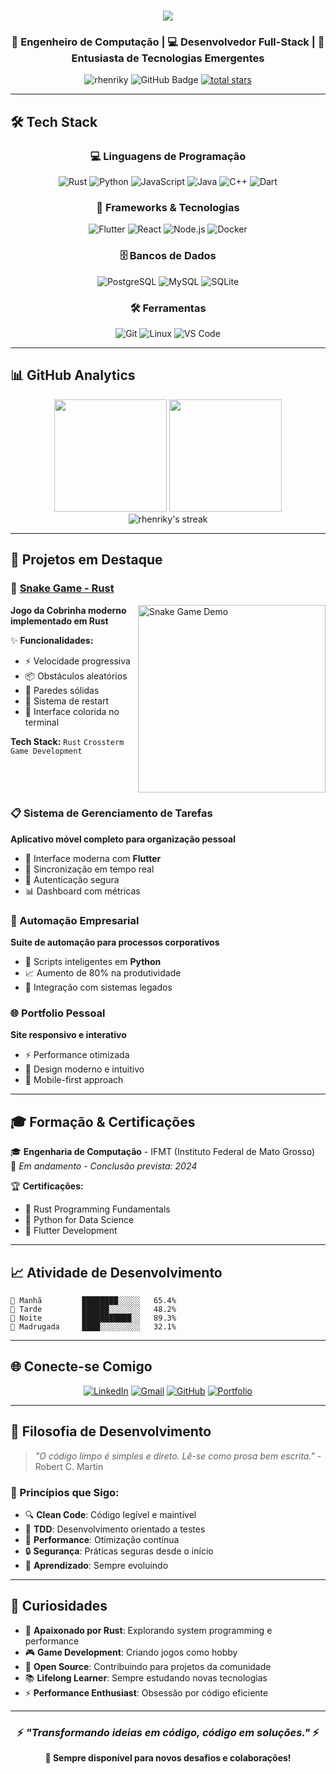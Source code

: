 <h1 align="center">
  <img src="https://readme-typing-svg.herokuapp.com/?lines=Olá!+👋+Sou+Rodrigo+Henriky;Engenheiro+de+Computação+🚀;Desenvolvedor+Full-Stack+💻;Entusiasta+em+Rust+🦀&font=Fira%20Code&center=true&width=440&height=45&color=58a6ff&vCenter=true&size=22">
</h1>

<h3 align="center">🎯 Engenheiro de Computação | 💻 Desenvolvedor Full-Stack | 🚀 Entusiasta de Tecnologias Emergentes</h3>

<p align="center">
  <img src="https://komarev.com/ghpvc/?username=rhenriky&label=Profile%20views&color=58a6ff&style=flat" alt="rhenriky" />
  <img src="https://img.shields.io/github/followers/rhenriky?label=Followers&style=social" alt="GitHub Badge">
  <a href="https://github.com/rhenriky?tab=repositories&sort=stargazers">
    <img alt="total stars" title="Total stars on GitHub" src="https://custom-icon-badges.herokuapp.com/badge/dynamic/json?logo=star&color=55960c&labelColor=488207&label=Stars&style=for-the-badge&query=%24.stars&url=https://api.github-star-counter.workers.dev/user/rhenriky"/>
  </a>
</p>

---

## 🛠️ Tech Stack

<div align="center">

### 💻 Linguagens de Programação
![Rust](https://img.shields.io/badge/Rust-000000?style=for-the-badge&logo=rust&logoColor=white)
![Python](https://img.shields.io/badge/Python-3776AB?style=for-the-badge&logo=python&logoColor=white)
![JavaScript](https://img.shields.io/badge/JavaScript-F7DF1E?style=for-the-badge&logo=javascript&logoColor=black)
![Java](https://img.shields.io/badge/Java-ED8B00?style=for-the-badge&logo=java&logoColor=white)
![C++](https://img.shields.io/badge/C%2B%2B-00599C?style=for-the-badge&logo=c%2B%2B&logoColor=white)
![Dart](https://img.shields.io/badge/Dart-0175C2?style=for-the-badge&logo=dart&logoColor=white)

### 🚀 Frameworks & Tecnologias
![Flutter](https://img.shields.io/badge/Flutter-02569B?style=for-the-badge&logo=flutter&logoColor=white)
![React](https://img.shields.io/badge/React-20232A?style=for-the-badge&logo=react&logoColor=61DAFB)
![Node.js](https://img.shields.io/badge/Node.js-43853D?style=for-the-badge&logo=node.js&logoColor=white)
![Docker](https://img.shields.io/badge/Docker-2496ED?style=for-the-badge&logo=docker&logoColor=white)

### 🗄️ Bancos de Dados
![PostgreSQL](https://img.shields.io/badge/PostgreSQL-316192?style=for-the-badge&logo=postgresql&logoColor=white)
![MySQL](https://img.shields.io/badge/MySQL-00000F?style=for-the-badge&logo=mysql&logoColor=white)
![SQLite](https://img.shields.io/badge/SQLite-07405E?style=for-the-badge&logo=sqlite&logoColor=white)

### 🛠️ Ferramentas
![Git](https://img.shields.io/badge/Git-F05032?style=for-the-badge&logo=git&logoColor=white)
![Linux](https://img.shields.io/badge/Linux-FCC624?style=for-the-badge&logo=linux&logoColor=black)
![VS Code](https://img.shields.io/badge/VS_Code-007ACC?style=for-the-badge&logo=visual-studio-code&logoColor=white)

</div>

---

## 📊 GitHub Analytics

<div align="center">
  <img height="180em" src="https://github-readme-stats.vercel.app/api?username=rhenriky&show_icons=true&theme=github_dark&include_all_commits=true&count_private=true"/>
  <img height="180em" src="https://github-readme-stats.vercel.app/api/top-langs/?username=rhenriky&layout=compact&theme=github_dark&hide=html,css"/>
</div>

<div align="center">
  <img src="https://github-readme-streak-stats.herokuapp.com/?user=rhenriky&theme=github-dark-blue&hide_border=true" alt="rhenriky's streak"/>
</div>

---

## 🚀 Projetos em Destaque

### 🐍 [Snake Game - Rust](https://github.com/rhenriky/JogodaCobra)
<div>
  <img align="right" width="300" src="https://raw.githubusercontent.com/rhenriky/JogodaCobra/main/.github/demo.gif" alt="Snake Game Demo"/>
  
  **Jogo da Cobrinha moderno implementado em Rust**
  
  ✨ **Funcionalidades:**
  - ⚡ Velocidade progressiva
  - 📦 Obstáculos aleatórios
  - 🧱 Paredes sólidas
  - 🔄 Sistema de restart
  - 🎨 Interface colorida no terminal
  
  **Tech Stack:** `Rust` `Crossterm` `Game Development`
</div>

<br clear="right"/>

### 📋 Sistema de Gerenciamento de Tarefas
**Aplicativo móvel completo para organização pessoal**
- 📱 Interface moderna com **Flutter**
- 🔄 Sincronização em tempo real
- 🔐 Autenticação segura
- 📊 Dashboard com métricas

### 🤖 Automação Empresarial
**Suite de automação para processos corporativos**
- 🐍 Scripts inteligentes em **Python**
- 📈 Aumento de 80% na produtividade
- 🔧 Integração com sistemas legados

### 🌐 Portfolio Pessoal
**Site responsivo e interativo**
- ⚡ Performance otimizada
- 🎨 Design moderno e intuitivo
- 📱 Mobile-first approach

---

## 🎓 Formação & Certificações

🎓 **Engenharia de Computação** - IFMT (Instituto Federal de Mato Grosso)  
📅 *Em andamento - Conclusão prevista: 2024*

🏆 **Certificações:**
- 🦀 Rust Programming Fundamentals
- 🐍 Python for Data Science
- 🚀 Flutter Development

---

## 📈 Atividade de Desenvolvimento

```text
🌅 Manhã         ████████░░░░░   65.4%
🌆 Tarde         ██████░░░░░░░   48.2%
🌃 Noite         ███████████░░   89.3%
🌙 Madrugada     ████░░░░░░░░░   32.1%
```

---

## 🌐 Conecte-se Comigo

<div align="center">
  
[![LinkedIn](https://img.shields.io/badge/LinkedIn-0077B5?style=for-the-badge&logo=linkedin&logoColor=white)](https://www.linkedin.com/in/rodrigo-henriky/)
[![Gmail](https://img.shields.io/badge/Gmail-D14836?style=for-the-badge&logo=gmail&logoColor=white)](mailto:RHenriky@protonmail.com)
[![GitHub](https://img.shields.io/badge/GitHub-100000?style=for-the-badge&logo=github&logoColor=white)](https://github.com/rhenriky)
[![Portfolio](https://img.shields.io/badge/Portfolio-FF5722?style=for-the-badge&logo=todoist&logoColor=white)](https://rhenriky.dev)

</div>

---

## 💭 Filosofia de Desenvolvimento

> *"O código limpo é simples e direto. Lê-se como prosa bem escrita."* - Robert C. Martin

### 🎯 Princípios que Sigo:
- 🔍 **Clean Code**: Código legível e maintível
- 🧪 **TDD**: Desenvolvimento orientado a testes
- 🚀 **Performance**: Otimização contínua
- 🔒 **Segurança**: Práticas seguras desde o início
- 🌱 **Aprendizado**: Sempre evoluindo

---

## 🎨 Curiosidades

- 🦀 **Apaixonado por Rust**: Explorando system programming e performance
- 🎮 **Game Development**: Criando jogos como hobby
- 🌱 **Open Source**: Contribuindo para projetos da comunidade
- 📚 **Lifelong Learner**: Sempre estudando novas tecnologias
- ⚡ **Performance Enthusiast**: Obsessão por código eficiente

---

<div align="center">
  
### ⚡ *"Transformando ideias em código, código em soluções."* ⚡

**💫 Sempre disponível para novos desafios e colaborações!**

<img src="https://raw.githubusercontent.com/rhenriky/rhenriky/main/assets/footer.svg" width="100%" height="2">

</div>